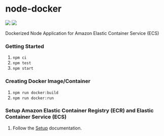 # node-docker
<img src="https://github.com/tgwittman/node-docker-ecs/workflows/Deploy/badge.svg"/>
<img src="https://github.com/tgwittman/node-docker-ecs/workflows/Test/badge.svg"/>

Dockerized Node Application for Amazon Elastic Container Service (ECS)

### Getting Started
1. `npm ci`
2. `npm test`
3. `npm start`

### Creating Docker Image/Container
1. `npm run docker:build`
2. `npm run docker:run`
   
### Setup Amazon Elastic Container Registry (ECR) and Elastic Container Service (ECS)
1. Follow the [Setup](https://github.com/tgwittman/node-docker-ecs/blob/master/SETUP.md) documentation.
